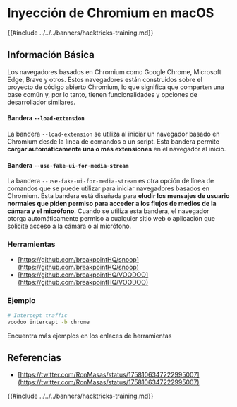 # Inyección de Chromium en macOS

{{#include ../../../banners/hacktricks-training.md}}

## Información Básica

Los navegadores basados en Chromium como Google Chrome, Microsoft Edge, Brave y otros. Estos navegadores están construidos sobre el proyecto de código abierto Chromium, lo que significa que comparten una base común y, por lo tanto, tienen funcionalidades y opciones de desarrollador similares.

#### Bandera `--load-extension`

La bandera `--load-extension` se utiliza al iniciar un navegador basado en Chromium desde la línea de comandos o un script. Esta bandera permite **cargar automáticamente una o más extensiones** en el navegador al inicio.

#### Bandera `--use-fake-ui-for-media-stream`

La bandera `--use-fake-ui-for-media-stream` es otra opción de línea de comandos que se puede utilizar para iniciar navegadores basados en Chromium. Esta bandera está diseñada para **eludir los mensajes de usuario normales que piden permiso para acceder a los flujos de medios de la cámara y el micrófono**. Cuando se utiliza esta bandera, el navegador otorga automáticamente permiso a cualquier sitio web o aplicación que solicite acceso a la cámara o al micrófono.

### Herramientas

- [https://github.com/breakpointHQ/snoop](https://github.com/breakpointHQ/snoop)
- [https://github.com/breakpointHQ/VOODOO](https://github.com/breakpointHQ/VOODOO)

### Ejemplo
```bash
# Intercept traffic
voodoo intercept -b chrome
```
Encuentra más ejemplos en los enlaces de herramientas

## Referencias

- [https://twitter.com/RonMasas/status/1758106347222995007](https://twitter.com/RonMasas/status/1758106347222995007)

{{#include ../../../banners/hacktricks-training.md}}
